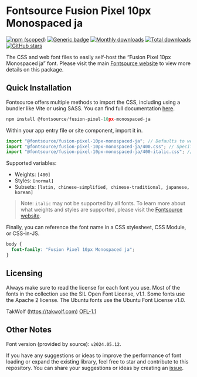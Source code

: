 # Fontsource Fusion Pixel 10px Monospaced ja

[![npm (scoped)](https://img.shields.io/npm/v/@fontsource/fusion-pixel-10px-monospaced-ja?color=brightgreen)](https://www.npmjs.com/package/@fontsource/fusion-pixel-10px-monospaced-ja) [![Generic badge](https://img.shields.io/badge/fontsource-passing-brightgreen)](https://github.com/fontsource/fontsource) [![Monthly downloads](https://badgen.net/npm/dm/@fontsource/fusion-pixel-10px-monospaced-ja)](https://github.com/fontsource/fontsource) [![Total downloads](https://badgen.net/npm/dt/@fontsource/fusion-pixel-10px-monospaced-ja)](https://github.com/fontsource/fontsource) [![GitHub stars](https://img.shields.io/github/stars/fontsource/fontsource.svg?style=social&label=Star)](https://github.com/fontsource/fontsource/stargazers)

The CSS and web font files to easily self-host the “Fusion Pixel 10px Monospaced ja” font. Please visit the main [Fontsource website](https://fontsource.org/fonts/fusion-pixel-10px-monospaced-ja) to view more details on this package.

## Quick Installation

Fontsource offers multiple methods to import the CSS, including using a bundler like Vite or using SASS. You can find full documentation [here](https://fontsource.org/docs/getting-started/introduction).

```javascript
npm install @fontsource/fusion-pixel-10px-monospaced-ja
```

Within your app entry file or site component, import it in.

```javascript
import "@fontsource/fusion-pixel-10px-monospaced-ja"; // Defaults to weight 400
import "@fontsource/fusion-pixel-10px-monospaced-ja/400.css"; // Specify weight
import "@fontsource/fusion-pixel-10px-monospaced-ja/400-italic.css"; // Specify weight and style
```

Supported variables:
- Weights: `[400]`
- Styles: `[normal]`
- Subsets: `[latin, chinese-simplified, chinese-traditional, japanese, korean]`

> Note: `italic` may not be supported by all fonts. To learn more about what weights and styles are supported, please visit the [Fontsource website](https://fontsource.org/fonts/fusion-pixel-10px-monospaced-ja).

Finally, you can reference the font name in a CSS stylesheet, CSS Module, or CSS-in-JS.

```css
body {
  font-family: "Fusion Pixel 10px Monospaced ja";
}
```

## Licensing
Always make sure to read the license for each font you use. Most of the fonts in the collection use the SIL Open Font License, v1.1. Some fonts use the Apache 2 license. The Ubuntu fonts use the Ubuntu Font License v1.0.

TakWolf (https://takwolf.com)
[OFL-1.1](https://raw.githubusercontent.com/TakWolf/fusion-pixel-font/master/LICENSE-OFL)

## Other Notes
Font version (provided by source): `v2024.05.12`.

If you have any suggestions or ideas to improve the performance of font loading or expand the existing library, feel free to star and contribute to this repository. You can share your suggestions or ideas by creating an [issue](https://github.com/fontsource/fontsource/issues).